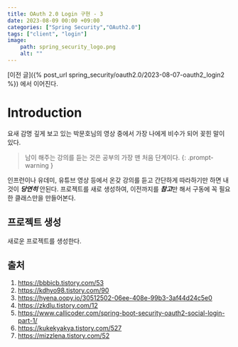 ```yaml
---
title: OAuth 2.0 Login 구현 - 3
date: 2023-08-09 00:00 +09:00
categories: ["Spring Security","OAuth2.0"]
tags: ["client", "login"]
image:
    path: spring_security_logo.png
    alt: ""
---
```


[이전 글]({% post_url spring_security/oauth2.0/2023-08-07-oauth2_login2 %}) 에서 이어진다. 

# Introduction

요새 감명 깊게 보고 있는 박문호님의 영상 중에서 가장 나에게 비수가 되어 꽂힌 말이 있다.

> 남이 해주는 강의를 듣는 것은 공부의 가장 맨 처음 단계이다.
{: .prompt-warning }


인프런이나 유데미, 유튜브 영상 등에서 온갖 강의를 듣고 간단하게 따라하기만 하면 내것이 ***당연히*** 안된다. 프로젝트를 새로 생성하여, 이전까지를 ***참고***만 해서 구동에 꼭 필요한 클래스만을 만들어본다. 


## 프로젝트 생성

새로운 프로젝트를 생성한다. 



## 출처 

1. https://bbbicb.tistory.com/53
2. https://kdhyo98.tistory.com/90
3. https://hyena.oopy.io/30512502-06ee-408e-99b3-3af44d24c5e0
4. https://zkdlu.tistory.com/12
5. https://www.callicoder.com/spring-boot-security-oauth2-social-login-part-1/
6. https://kukekyakya.tistory.com/527
7. https://mizzlena.tistory.com/52